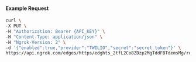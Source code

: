 <!-- Code generated for API Clients. DO NOT EDIT. -->

#### Example Request

```bash
curl \
-X PUT \
-H "Authorization: Bearer {API_KEY}" \
-H "Content-Type: application/json" \
-H "Ngrok-Version: 2" \
-d '{"enabled":true,"provider":"TWILIO","secret":"secret_token"}' \
https://api.ngrok.com/edges/https/edghts_2tfL2Co8ZDzp2MgTddFBTdemsMg/routes/edghtsrt_2tfL2EzAEK7lQVhT3VRp4IGs0KH/webhook_verification
```

